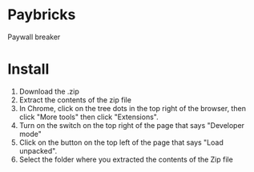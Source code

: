 # Paybricks
 Paywall breaker

# Install
1. Download the .zip
2. Extract the contents of the zip file
3. In Chrome, click on the tree dots in the top right of the browser, then click "More tools" then click "Extensions".
4. Turn on the switch on the top right of the page that says "Developer mode"
5. Click on the button on the top left of the page that says "Load unpacked".
6. Select the folder where you extracted the contents of the Zip file
